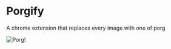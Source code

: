 # Porgify

A chrome extension that replaces every image with one of porg

![Porg!](http://thehypedgeek.com/wp-content/uploads/2017/10/Star-Wars-Last-Jedi-Porg.jpg)
